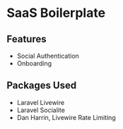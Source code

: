 # SaaS Boilerplate

## Features

- Social Authentication
- Onboarding

## Packages Used

- Laravel Livewire
- Laravel Socialite
- Dan Harrin, Livewire Rate Limiting
